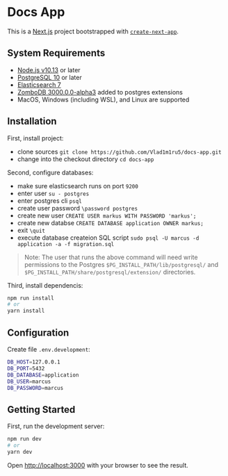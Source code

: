 # Docs App

This is a [Next.js](https://nextjs.org/) project bootstrapped with [`create-next-app`](https://github.com/vercel/next.js/tree/canary/packages/create-next-app).

## System Requirements

* [Node.js v10.13](https://nodejs.org) or later
* [PostgreSQL 10](https://www.postgresql.org/download/) or later
* [Elasticsearch 7](https://www.elastic.co/downloads/elasticsearch)
* [ZomboDB 3000.0.0-alpha3](https://www.zombodb.com/services/) added to postgres extensions
* MacOS, Windows (including WSL), and Linux are supported

## Installation

First, install project:

* clone sources `git clone https://github.com/Vlad1m1ru5/docs-app.git`
* change into the checkout directory `cd docs-app`

Second, configure databases:

* make sure elasticsearch runs on port `9200`
* enter user `su - postgres`
* enter postgres cli `psql`
* create user password `\password postgres`
* create new user `CREATE USER markus WITH PASSWORD 'markus';`
* create new databse `CREATE DATABASE application OWNER markus;`
* exit `\quit`
* execute database createion SQL script `sudo psql -U marcus -d application -a -f migration.sql`

> Note: The user that runs the above command will need write permissions to the Postgres `$PG_INSTALL_PATH/lib/postgresql/` and `$PG_INSTALL_PATH/share/postgresql/extension/` directories.

Third, install dependencis:

```bash
npm run install
# or
yarn install
```

## Configuration

Create file `.env.development`:

```bash
DB_HOST=127.0.0.1
DB_PORT=5432
DB_DATABASE=application
DB_USER=marcus
DB_PASSWORD=marcus
```

## Getting Started

First, run the development server:

```bash
npm run dev
# or
yarn dev
```

Open [http://localhost:3000](http://localhost:3000) with your browser to see the result.
